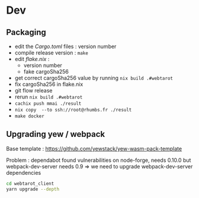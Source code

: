 # Dev

## Packaging

* edit the _Cargo.toml_ files : version number
* compile release version : `make` 
* edit _flake.nix_ : 
  * version number
  * fake cargoSha256
* get correct cargoSha256 value by running `nix build .#webtarot`
* fix cargoSha256 in flake.nix 
* git flow release
* rerun `nix build .#webtarot`
* `cachix push mmai ./result`
* `nix copy  --to ssh://root@rhumbs.fr ./result`
* `make docker`

## Upgrading yew / webpack

Base template : https://github.com/yewstack/yew-wasm-pack-template

Problem : dependabot found vulnerabilities on node-forge, needs 0.10.0 but webpack-dev-server needs 0.9 => we need to upgrade webpack-dev-server dependencies

```sh
cd webtarot_client
yarn upgrade --depth
```
